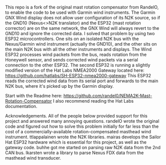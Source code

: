 This repo is a fork of the original mast rotation compensator from RandelO, to enable the code to be used with Garmin wind instruments. The Garmin GNX Wind display does not allow user configuration of its N2K source, so if the GND10 (Nexus<>N2K translator) and the ESP32 (mast rotation corrector) are on the same network, the GNX Wind will always revert to the GND10 and ignore the corrected data.
I solved that problem by using two ESP32 microcontrollers. One sits on an isolated N2K bus with the Nexus/Garmin wind instrument (actually the GND10), and the other sits on the main N2K bus with all the other instruments and displays. The Wind ESP32 processes wind packets from the bus, reads rotation from the Honeywell sensor, and sends corrected wind packets via a serial connection to the other ESP32. The second ESP32 is running a slightly modified version of the Hat Labs NMEA2000 Gateway located here: https://github.com/hatlabs/SH-ESP32-nmea2000-gateway
This ESP32 reads the corrected wind data from its serial port and forwards to the main N2K bus, where it's picked up by the Garmin display.

Start with the Readme here: https://github.com/randel0/NEMA2K-Mast-Rotation-Compensator
I also recommend reading the Hat Labs documentation.

Acknowledgements. 
All of the people below provided support for this project and answered many annoying questions.
randelO wrote the original code and figured out how to solve this problem initially for far less than the cost of a commercially-available rotation-compensated masthead wind instrument.
ttlappalainen wrote the N2K libraries.
mairas develops the Sailor Hat ESP32 hardware which is essential for this project, as well as the gateway code.
buhhe got me started on parsing raw N2K data from the 2nd CAN bus.
lkarsten wrote a library to parse Nexus FDX data from the masthead wind transducer.
